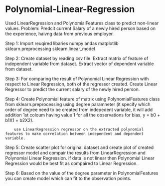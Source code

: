 # Polynomial-Linear-Regression

Used LinearRegression and PolynomialFeatures class to predict non-linear values.
Problem: Predcit current Salary of a newly hired person based on the experience, haivng data from previous employer.

Step 1: Import reuqired libaries
        numpy
        andas
        matplotlib
        sklearn.preprocessing
        sklearn.linear_model
       
Step 2: Create dataset by reading csv file.
        Extract matrix of feature of independent variable from dataset.
        Extract vector of dependent variable from dataset.
        
Step 3: For comparing the result of Polynomial Linear Regression with respect to Linear Regression, both of the regressor created.
        Create Linear Regressor to predict the current salary of the newly hired person.
        
Step 4: Create Polynomial feature of matrix using PolynomialFeatures class from sklearn.preprocessing using degree paramneter (it specify           which order of degree need to be created from indepedent variable, it will add addition 1st coloum having value 1 for all the               observations for bias, y = b0 + b1X1 + b2X2).
        
        use LinearRegression regressor on the extracted polynomial features to make correlation between independent and dependent variable.

Step 5: Create scatter plot for original dataset and create plot of created regressor model and compair the results from LinearRegression           and Polynomial Linear Regression. if data is not linear then Polynomial Linear Regression would be best fit as compaired to Linear         Regression.

Step 6: Based on the value of the degree parameter in PolynomialFeatures you can create model which can fit to the observation points.
